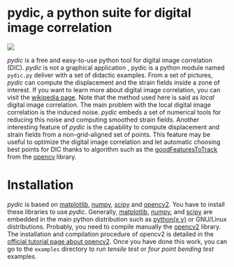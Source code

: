 # pydic, a python suite for digital image correlation
![](https://gitlab.com/damien.andre/pydic/raw/master/doc/main-figure.png)


*pydic* is a free and easy-to-use python tool for digital image correlation (DIC). *pydic* is not a 
graphical application , pydic is a python module named `pydic.py` deliver with a set of 
didactic examples. From a set of pictures, *pydic* can compute the displacement and the strain fields 
inside a zone of interest. If you want to learn more about digital image correlation,
you can visit the [wikipedia page](https://en.wikipedia.org/wiki/Digital_image_correlation).
Note that the method used here is said as *local* digital image correlation. The main problem
with the local digital image correlation is the induced noise. *pydic* embeds 
a set of numerical tools for reducing this noise and computing smoothed strain fields. 
Another interesting feature of *pydic* is the capability to compute displacement and strain fields 
from a non-grid-aligned set of points. This feature may be useful to optimize the digital 
image correlation and let automatic choosing best points for DIC thanks to algorithm such as the [goodFeaturesToTrack](http://docs.opencv.org/2.4.8/modules/imgproc/doc/feature_detection.html) from the [opencv](http://docs.opencv.org/2.4/) library.

# Installation
*pydic* is based on [matplotlib](https://matplotlib.org/), [numpy](http://www.numpy.org/), 
[scipy](https://www.scipy.org/) and [opencv2](http://opencv.org/). You have to install
these libraries to use *pydic*. Generally, [matplotlib](https://matplotlib.org/), [numpy](http://www.numpy.org/), 
and [scipy](https://www.scipy.org/) are embedded in the main python distribution 
such as [python(x,y)](https://python-xy.github.io/) or GNU/Linux distributions. Probably, you need 
to compile manually the [opencv2](http://opencv.org/) library. The installation and compilation procedure of opencv2 is 
detailed in the [official tutorial page about opencv2](http://docs.opencv.org/2.4/doc/tutorials/introduction/table_of_content_introduction/table_of_content_introduction.html#table-of-content-introduction). Once you have done this work, you can 
go to the `examples` directory to run *tensile test* or *four point bending test* examples.


